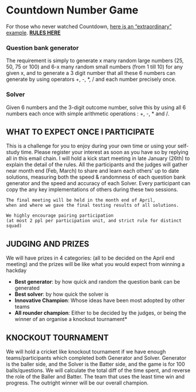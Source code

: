 # Countdown Number Game

For those who never watched Countdown, [here is an “extraordinary” example](https://www.youtube.com/watch?v=0q6PT4ad6BY&ab_channel=8ertie).
**[RULES HERE](https://confluence.app.betfair/pages/viewpage.action?spaceKey=PST&title=Coding+Challenge+2022)**

### Question bank generator
The requirement is simply to generate x many random large numbers (25, 50, 75 or 100) and 6-x many random small numbers (from 1 till 10) for any given x, and to generate a 3 digit number that all these 6 numbers can generate by using operators +, -, *, / and each number precisely once.

### Solver
Given 6 numbers and the 3-digit outcome number, solve this by using all 6 numbers each once with simple arithmetic operations : +, -, * and /.

## WHAT TO EXPECT ONCE I PARTICIPATE
This is a challenge for you to enjoy during your own time or using your self-study time.
Please register your interest as soon as you have so by replying all in this email chain. 
I will hold a kick start meeting in late January (26th) to explain the detail of the rules. 
All the participants and the judges will gather near month end (Feb, March) to share and learn each others’ up to date solutions, 
measuring both the speed & randomness of each question bank generator and the speed and accuracy of each Solver. 
Every participant can copy the any key implementations of others during these two sessions.

    The final meeting will be held in the month end of April, 
    when and where we gave the final testing results of all solutions.

    We highly encourage pairing participation 
    (at most 2 ppl per participation unit, and strict rule for distinct squad)

## JUDGING AND PRIZES
We will have prizes in 4 categories: (all to be decided on the April end meeting) and the prizes will be like what you would expect from winning a hackday

* **Best generator**: by how quick and random the question bank can be generated
* **Best solver**: by how quick the solver is
* **Innovative Champion**: Whose ideas have been most adopted by other teams
* **All rounder champion**: Either to be decided by the judges, or being the winner of an organise a knockout tournament*

## KNOCKOUT TOURNAMENT
We will hold a cricket like knockout tournament if we have enough teams/participants which completed both Generator and Solver. 
Generator is the baller side, and the Solver is the Batter side, and the game is for 100 balls/questions. 
We will calculate the total diff of the time spent, and reverse the role of the Baller and Batter. 
The team that uses the least time win and progress. 
The outright winner will be our overall champion.
